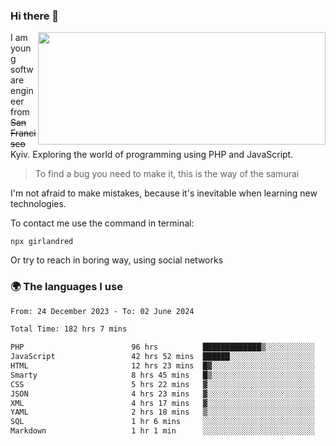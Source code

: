### Hi there 👋  

<img align='right' src="https://github-readme-stats.vercel.app/api?username=girlandred&count_private=true&show_icons=true&include_all_commits=true&hide_rank=true&hide_title=true&theme=buefy&card_width=300" width=460 height=180>


I am young software engineer from ~~San Francisco~~ Kyiv. Exploring the world of programming using PHP and JavaScript.


> To find a bug you need to make it, this is the way of the samurai



I'm not afraid to make mistakes, because it's inevitable when learning new technologies.

To contact me use the command in terminal:

```
npx girlandred
```

Or try to reach in boring way, using social networks


### 🌍 The languages I use

<!--START_SECTION:waka-->

```txt
From: 24 December 2023 - To: 02 June 2024

Total Time: 182 hrs 7 mins

PHP                        96 hrs          █████████████▒░░░░░░░░░░░   52.70 %
JavaScript                 42 hrs 52 mins  ██████░░░░░░░░░░░░░░░░░░░   23.54 %
HTML                       12 hrs 23 mins  █▓░░░░░░░░░░░░░░░░░░░░░░░   06.80 %
Smarty                     8 hrs 45 mins   █▒░░░░░░░░░░░░░░░░░░░░░░░   04.81 %
CSS                        5 hrs 22 mins   ▓░░░░░░░░░░░░░░░░░░░░░░░░   02.95 %
JSON                       4 hrs 23 mins   ▓░░░░░░░░░░░░░░░░░░░░░░░░   02.41 %
XML                        4 hrs 17 mins   ▓░░░░░░░░░░░░░░░░░░░░░░░░   02.35 %
YAML                       2 hrs 18 mins   ▒░░░░░░░░░░░░░░░░░░░░░░░░   01.27 %
SQL                        1 hr 6 mins     ░░░░░░░░░░░░░░░░░░░░░░░░░   00.61 %
Markdown                   1 hr 1 min      ░░░░░░░░░░░░░░░░░░░░░░░░░   00.57 %
```

<!--END_SECTION:waka-->
